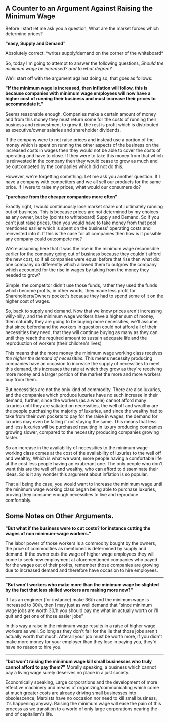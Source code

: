 ## A Counter to an Argument Against Raising the Minimum Wage
Before I start let me ask you a question, What are the market forces which determine prices?

**"easy, Supply and Demand"**

Absolutely correct. \*writes supply/demand on the corner of the whiteboard*

So, today I'm going to attempt to answer the following questions, *Should the minimum wage be increased? and to what degree?*

We'll start off with the argument against doing so, that goes as follows:

**"If the minimum wage is increased, then inflation will follow, this is because companies with minimum wage employees will now have a higher cost of running their business and must increase their prices to accommodate it."**

Seems reasonable enough, Companies make a certain amount of money and from this money they must return some for the costs of running their business and reinvestment to grow it, the rest is profit which is distributed as executive/owner salaries and shareholder dividends.

If the company were to not raise prices and instead use a portion of the money which is spent on running the other aspects of the business on the increased costs in wages then they would not be able to cover the costs of operating and have to close. If they were to take this money from that which is reinvested in the company then they would cease to grow as much and be outcompeted by the companies which did not do this.

However, we're forgetting something. Let me ask you another question. If I have a company with competitors and we all sell our products for the same price. If I were to raise my prices, what would our consumers do?

**"purchase from the cheaper companies more often"**

Exactly right, I would continuously lose market share until ultimately running out of business. This is because prices are not determined by my choices as any owner, but by (points to whiteboard) Supply and Demand.
So if you can't just raise prices, then you would have to take money from that pool mentioned earlier which is spent on the business' operating costs and reinvested into it. If this is the case for all companies then how is it possible any company could outcompete me?

We're assuming here that it was the rise in the minimum wage responsible earlier for the company going out of business because they couldn't afford the new cost, so if all companies were equal before that rise then what did one company do differently which allowed them to outgrow the company which accounted for the rise in wages by taking from the money they needed to grow?

Simple, the competitor didn't use those funds, rather they used the funds which become profits, in other words, they made less profit for Shareholders/Owners pocket's because they had to spend some of it on the higher cost of wages.

So, back to supply and demand. Now that we know prices aren't increasing willy-nilly, and the minimum wage workers have a higher sum of money, then naturally they are going to be buying more necessities, we'll assume that since beforehand the workers in question could not afford all of their necessities they need, that they will continue buying as many as they can until they reach the required amount to sustain adequate life and the reproduction of workers (their children's lives)

This means that the more money the minimum wage working class receives *the higher the demand of necessities*. This means necessity producing companies have an occasion to increase the supply of necessities to meet this demand, this increases the rate at which they grow as they're receiving more money and a larger portion of the market the more and more workers buy from them.

But necessities are not the only kind of commodity. There are also luxuries, and the companies which produce luxuries have no such increase in their demand, further, since the workers (as a whole) cannot afford many luxuries until they are satiated on necessities, the well off and wealthy are the people purchasing the majority of luxuries, and since the wealthy had to take from their own pockets to pay for the raise in wages, the demand for luxuries may even be falling if not staying the same. This means that less and less luxuries will be purchased resulting in luxury producing companies growing slower, compared to the necessity producing companies growing faster.

So an increase in the availability of necessities to the minimum wage working class comes at the cost of the availability of luxuries to the well off and wealthy, Which is what we want, more people having a comfortable life at the cost less people having an exuberant one. The only people who don't want this are the well off and wealthy, who can afford to disseminate their ideas. So is it any wonder this argument about inflation is so popular.

That all being the case, you would want to increase the minimum wage until the minimum wage working class began being able to purchase luxuries, proving they consume enough necessities to live and reproduce comfortably.

## Some Notes on Other Arguments.

**"But what if the business were to cut costs? for instance cutting the wages of non minimum-wage workers."**

The labor power of those workers is a commodity bought by the owners, the price of commodities as mentioned is determined by supply and demand. If the owner cuts the wage of higher wage employees they will come to seek new employment at aforementioned companies who payed for the wages out of their profits, remember those companies are growing due to increased demand and therefore have occasion to hire employees.

---

**"But won't workers who make more than the minimum wage be slighted by the fact that less skilled workers are making more now?"**

If I as an engineer (for instance) make 36/h and the minimum wage is increased to 30/h, then I may just as well demand that "since minimum wage jobs are worth 30/h you should pay me what im actually worth or i'll quit and get one of those easier jobs"

In this way a raise in the minimum wage results in a raise of higher wage workers as well. So long as they don't fall for the lie that those jobs aren't actually worth that much. 
Afterall your job must be worth more, if you didn't make more money for your employer than they lose in paying you, they'd have no reason to hire you.

---

**"but won't raising the minimum wage kill small businesses who truly cannot afford to pay them?"**
Morally speaking, a business which cannot pay a living wage surely deserves no place in a just society.

Economically speaking, Large corporations and the development of more effective machinery and means of organizing/communicating which come at much greater costs are already driving small businesses into obsolescence, Marxists have no occasion nor need to kill small business, it's happening anyway. Raising the minimum wage will ease the pain of this process as we transition to a world of only large corporations nearing the end of capitalism's life.



